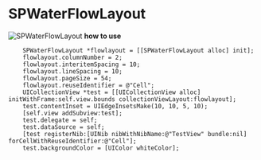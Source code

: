 # SPWaterFlowLayout
![SPWaterFlowLayout](https://github.com/Tr2e/SPWaterFlowLayout/raw/master/waterflow.gif)
**how to use**
```
    SPWaterFlowLayout *flowlayout = [[SPWaterFlowLayout alloc] init];
    flowlayout.columnNumber = 2;
    flowlayout.interitemSpacing = 10;
    flowlayout.lineSpacing = 10;
    flowlayout.pageSize = 54;
    flowlayout.reuseIdentifier = @"Cell";
    UICollectionView *test = [[UICollectionView alloc] initWithFrame:self.view.bounds collectionViewLayout:flowlayout];
    test.contentInset = UIEdgeInsetsMake(10, 10, 5, 10);
    [self.view addSubview:test];
    test.delegate = self;
    test.dataSource = self;
    [test registerNib:[UINib nibWithNibName:@"TestView" bundle:nil] forCellWithReuseIdentifier:@"Cell"];
    test.backgroundColor = [UIColor whiteColor];
```
